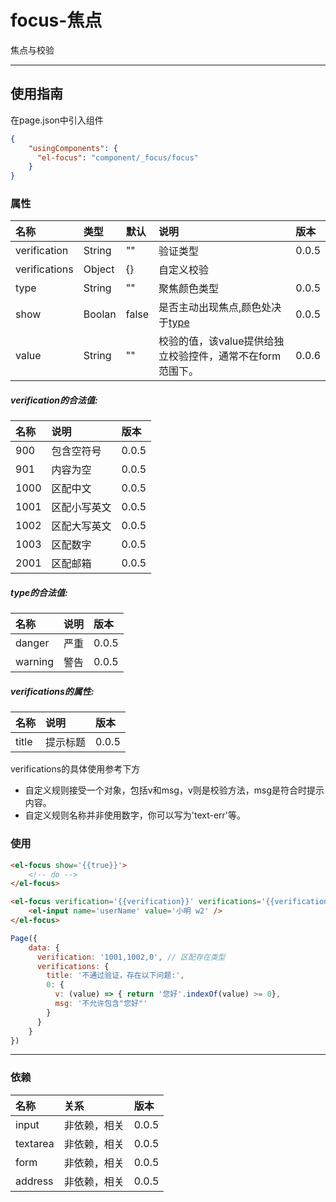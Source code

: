 # focus-焦点

焦点与校验

---

## 使用指南

在page.json中引入组件

```json
{
    "usingComponents": {
      "el-focus": "component/_focus/focus"
    }
}
```

### 属性

| 名称 | 类型 | 默认 | 说明 | 版本 |
| :--- | :--- | :--- | :--- | :--- |
| verification | String | "" | 验证类型 | 0.0.5 |
| verifications | Object | {} | 自定义校验 |  |
| type | String | "" | 聚焦颜色类型 | 0.0.5 |
| show | Boolan | false | 是否主动出现焦点,颜色处决于[type](#type的合法值) | 0.0.5 |
| value | String | "" | 校验的值，该value提供给独立校验控件，通常不在form范围下。 | 0.0.6 |

##### verification的合法值:

| 名称 | 说明 | 版本 |
| :--- | :--- | :--- |
| 900 | 包含空符号 | 0.0.5 |
| 901 | 内容为空 | 0.0.5 |
| 1000 | 区配中文 | 0.0.5 |
| 1001 | 区配小写英文 | 0.0.5 |
| 1002 | 区配大写英文 | 0.0.5 |
| 1003 | 区配数字 | 0.0.5 |
| 2001 | 区配邮箱 | 0.0.5 |

##### type的合法值:

| 名称 | 说明 | 版本 |
| :--- | :--- | :--- |
| danger | 严重 | 0.0.5 |
| warning | 警告 | 0.0.5 |

##### verifications的属性:

| 名称 | 说明 | 版本 |
| :--- | :--- | :--- |
| title | 提示标题 | 0.0.5 |

verifications的具体使用参考下方

* 自定义规则接受一个对象，包括v和msg，v则是校验方法，msg是符合时提示内容。
* 自定义规则名称并非使用数字，你可以写为'text-err'等。

### 使用

```html
<el-focus show='{{true}}'>
    <!-- do -->
</el-focus>

<el-focus verification='{{verification}}' verifications='{{verifications}}'>
    <el-input name='userName' value='小明 w2' />
</el-focus>
```

```js
Page({
    data: {
      verification: '1001,1002,0', // 区配存在类型
      verifications: {
        title: '不通过验证，存在以下问题:',
        0: {
          v: (value) => { return '您好'.indexOf(value) >= 0},
          msg: '不允许包含"您好"'
        }
      }
    }
})
```

---

### 依赖

| 名称 | 关系 | 版本 |
| :--- | :--- | :--- |
| input | 非依赖，相关 | 0.0.5 |
| textarea | 非依赖，相关 | 0.0.5 |
| form | 非依赖，相关 | 0.0.5 |
| address | 非依赖，相关 | 0.0.5 |



